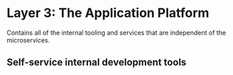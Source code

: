 # Layer 3: The Application Platform

Contains all of the internal tooling and services that are independent of the microservices.

## Self-service internal development tools